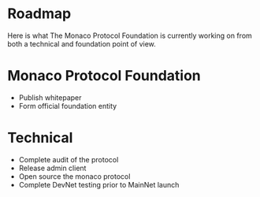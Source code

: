 # Roadmap

Here is what The Monaco Protocol Foundation is currently working on from both a technical and foundation point of view.

# Monaco Protocol Foundation

- Publish whitepaper
- Form official foundation entity 

# Technical

- Complete audit of the protocol
- Release admin client
- Open source the monaco protocol
- Complete DevNet testing prior to MainNet launch
